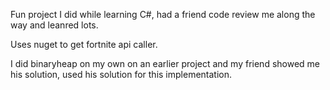 Fun project I did while learning C#, had a friend code review me along the way and leanred lots.

Uses nuget to get fortnite api caller.

I did binaryheap on my own on an earlier project and my friend showed me his solution, used his solution for this implementation.
